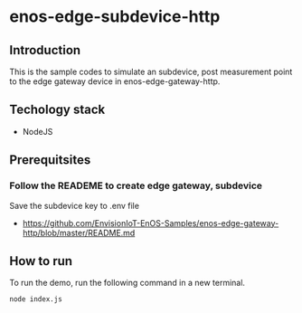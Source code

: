 # enos-edge-subdevice-http

## Introduction
This is the sample codes to simulate an subdevice, post measurement point to the edge gateway device in enos-edge-gateway-http.

## Techology stack
- NodeJS

## Prerequitsites

### Follow the READEME to create edge gateway, subdevice
Save the subdevice key to .env file
- https://github.com/EnvisionIoT-EnOS-Samples/enos-edge-gateway-http/blob/master/README.md

## How to run
To run the demo, run the following command in a new terminal.
```bash
node index.js
```
